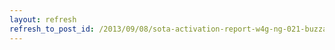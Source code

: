 ```yaml
---
layout: refresh
refresh_to_post_id: /2013/09/08/sota-activation-report-w4g-ng-021-buzzard-knob-and-w4g-ng-032-little-bald-knob
---
```

